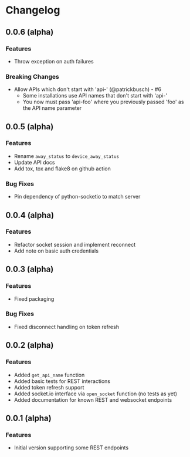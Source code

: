 # Changelog

## 0.0.6 (alpha)

### Features
* Throw exception on auth failures

### Breaking Changes
* Allow APIs which don't start with 'api-' (@patrickbusch) - #6
  * Some installations use API names that don't start with 'api-'
  * You now must pass 'api-foo' where you previously passed 'foo' as the API
    name parameter

## 0.0.5 (alpha)

### Features
* Rename `away_status` to `device_away_status`
* Update API docs
* Add tox, tox and flake8 on github action

### Bug Fixes
* Pin dependency of python-socketio to match server

## 0.0.4 (alpha)

### Features
* Refactor socket session and implement reconnect
* Add note on basic auth credentials

## 0.0.3 (alpha)

### Features
* Fixed packaging

### Bug Fixes
* Fixed disconnect handling on token refresh

## 0.0.2 (alpha)

### Features
* Added `get_api_name` function
* Added basic tests for REST interactions
* Added token refresh support
* Added socket.io interface via `open_socket` function (no tests as yet)
* Added documentation for known REST and websocket endpoints

## 0.0.1 (alpha)

### Features
* Initial version supporting some REST endpoints
